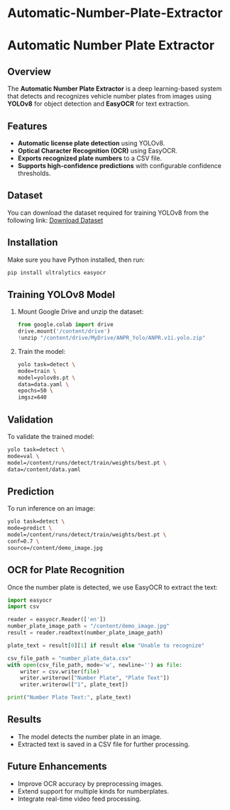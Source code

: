 # Automatic-Number-Plate-Extractor

# Automatic Number Plate Extractor

## Overview
The **Automatic Number Plate Extractor** is a deep learning-based system that detects and recognizes vehicle number plates from images using **YOLOv8** for object detection and **EasyOCR** for text extraction.

## Features
- **Automatic license plate detection** using YOLOv8.
- **Optical Character Recognition (OCR)** using EasyOCR.
- **Exports recognized plate numbers** to a CSV file.
- **Supports high-confidence predictions** with configurable confidence thresholds.

## Dataset
You can download the dataset required for training YOLOv8 from the following link:
[Download Dataset](https://drive.google.com/drive/folders/1NBiAQv5fK7V3uwwS-EeStFh8UrwlnUb_)

## Installation
Make sure you have Python installed, then run:
```bash
pip install ultralytics easyocr
```

## Training YOLOv8 Model
1. Mount Google Drive and unzip the dataset:
    ```python
    from google.colab import drive
    drive.mount('/content/drive')
    !unzip "/content/drive/MyDrive/ANPR_Yolo/ANPR.v1i.yolo.zip"
    ```
2. Train the model:
    ```bash
    yolo task=detect \
    mode=train \
    model=yolov8s.pt \
    data=data.yaml \
    epochs=50 \
    imgsz=640
    ```

## Validation
To validate the trained model:
```bash
yolo task=detect \
mode=val \
model=/content/runs/detect/train/weights/best.pt \
data=/content/data.yaml
```

## Prediction
To run inference on an image:
```bash
yolo task=detect \
mode=predict \
model=/content/runs/detect/train/weights/best.pt \
conf=0.7 \
source=/content/demo_image.jpg
```

## OCR for Plate Recognition
Once the number plate is detected, we use EasyOCR to extract the text:
```python
import easyocr
import csv

reader = easyocr.Reader(['en'])
number_plate_image_path = "/content/demo_image.jpg"
result = reader.readtext(number_plate_image_path)

plate_text = result[0][1] if result else "Unable to recognize"

csv_file_path = "number_plate_data.csv"
with open(csv_file_path, mode='w', newline='') as file:
    writer = csv.writer(file)
    writer.writerow(["Number Plate", "Plate Text"])
    writer.writerow(["1", plate_text])

print("Number Plate Text:", plate_text)
```

## Results
- The model detects the number plate in an image.
- Extracted text is saved in a CSV file for further processing.

## Future Enhancements
- Improve OCR accuracy by preprocessing images.
- Extend support for multiple kinds for numberplates.
- Integrate real-time video feed processing.

